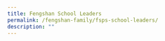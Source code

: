 ```yaml
---
title: Fengshan School Leaders
permalink: /fengshan-family/fsps-school-leaders/
description: ""
---
```

